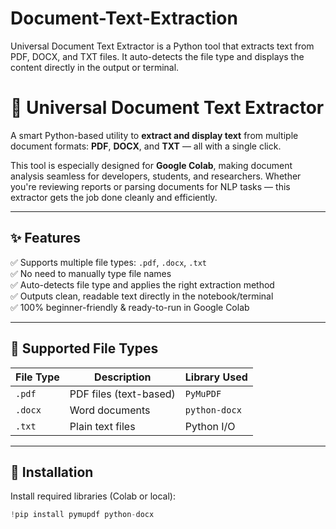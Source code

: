 # Document-Text-Extraction
Universal Document Text Extractor is a Python tool that extracts text from PDF, DOCX, and TXT files. It auto-detects the file type and displays the content directly in the output or terminal.

# 🧾 Universal Document Text Extractor

A smart Python-based utility to **extract and display text** from multiple document formats: **PDF**, **DOCX**, and **TXT** — all with a single click.

This tool is especially designed for **Google Colab**, making document analysis seamless for developers, students, and researchers. Whether you're reviewing reports or parsing documents for NLP tasks — this extractor gets the job done cleanly and efficiently.

---

## ✨ Features

✅ Supports multiple file types: `.pdf`, `.docx`, `.txt`  
✅ No need to manually type file names  
✅ Auto-detects file type and applies the right extraction method  
✅ Outputs clean, readable text directly in the notebook/terminal  
✅ 100% beginner-friendly & ready-to-run in Google Colab

---

## 📁 Supported File Types

| File Type | Description               | Library Used   |
|-----------|---------------------------|----------------|
| `.pdf`    | PDF files (text-based)    | `PyMuPDF`      |
| `.docx`   | Word documents             | `python-docx`  |
| `.txt`    | Plain text files           | Python I/O     |

---

## 🔧 Installation

Install required libraries (Colab or local):

```python
!pip install pymupdf python-docx
